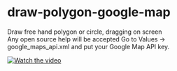 # draw-polygon-google-map
Draw free hand polygon or circle, dragging on screen
<br>
Any open source help will be accepted
Go to Values -> google_maps_api.xml and put your Google Map API key.

[![Watch the video](https://img.youtube.com/vi/RYk-9jrsoU0/hqdefault.jpg)](https://www.youtube.com/watch?v=RYk-9jrsoU0)
